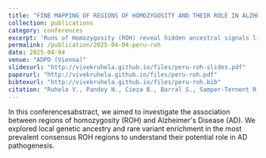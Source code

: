 ```yaml
---
title: "FINE MAPPING OF REGIONS OF HOMOZYGOSITY AND THEIR ROLE IN ALZHEIMER’S DISEASE: INSIGHTS FROM THE PERUVIAN AND MEXICAN POPULATIONS"
collection: publications
category: conferences
excerpt: 'Runs of Homozygosity (ROH) reveal hidden ancestral signals linked to Alzheimer’s Disease in Peruvian and Mexican populations — uncovering shared genomic regions enriched with African ancestry. This study highlights the power of population-specific ROH and ancestry mapping in understanding the genetic roots of Alzheimer’s disease.'
permalink: /publication/2025-04-04-peru-roh
date: 2025-04-04
venue: "ADPD (Vienna)"
slidesurl: "http://vivekruhela.github.io/files/peru-roh-slides.pdf"
paperurl: "http://vivekruhela.github.io/files/peru-roh.pdf"
bibtexurl: "http://vivekruhela.github.io/files/peru-roh.bib"
citation: "Ruhela V., Pandey N., Cieza B., Barral S., Samper-Ternent R., Montesinos R., Soto-Añari M., Wong R., Custodio N., Tosto G. 2025 April,FINE MAPPING OF REGIONS OF HOMOZYGOSITY AND THEIR ROLE IN ALZHEIMER’S DISEASE: INSIGHTS FROM THE PERUVIAN AND MEXICAN POPULATIONS. In <i>International Conference on Alzheimer's and Parkinson's Diseases and related neurological disorders (ADPD)</i>. http://dx.doi.org/10.13140/RG.2.2.15642.15048"
---
```


In this conferencesabstract, we aimed to investigate the association between regions of homozygosity (ROH) and Alzheimer's Disease (AD). We explored local genetic ancestry and rare variant enrichment in the most prevalent consensus ROH regions to understand their potential role in AD pathogenesis.
